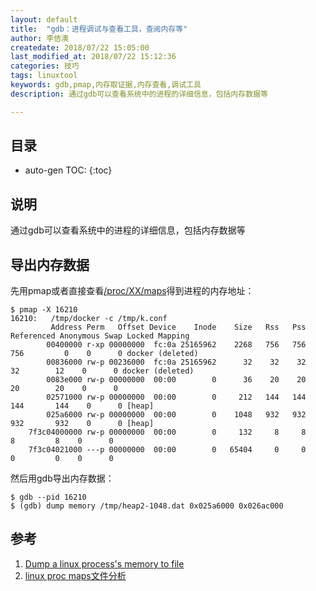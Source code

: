 ```yaml
---
layout: default
title:  "gdb：进程调试与查看工具，查阅内存等"
author: 李佶澳
createdate: 2018/07/22 15:05:00
last_modified_at: 2018/07/22 15:12:36
categories: 技巧
tags: linuxtool
keywords: gdb,pmap,内存取证据,内存查看,调试工具
description: 通过gdb可以查看系统中的进程的详细信息，包括内存数据等

---
```


## 目录
* auto-gen TOC:
{:toc}

## 说明

通过gdb可以查看系统中的进程的详细信息，包括内存数据等

## 导出内存数据

先用pmap或者直接查看[/proc/XX/maps][2]得到进程的内存地址：

	$ pmap -X 16210
	16210:   /tmp/docker -c /tmp/k.conf
			 Address Perm   Offset Device    Inode    Size   Rss   Pss Referenced Anonymous Swap Locked Mapping
			00400000 r-xp 00000000  fc:0a 25165962    2268   756   756        756         0    0      0 docker (deleted)
			00836000 rw-p 00236000  fc:0a 25165962      32    32    32         32        12    0      0 docker (deleted)
			0083e000 rw-p 00000000  00:00        0      36    20    20         20        20    0      0
			02571000 rw-p 00000000  00:00        0     212   144   144        144       144    0      0 [heap]
			025a6000 rw-p 00000000  00:00        0    1048   932   932        932       932    0      0 [heap]
		7f3c04000000 rw-p 00000000  00:00        0     132     8     8          8         8    0      0
		7f3c04021000 ---p 00000000  00:00        0   65404     0     0          0         0    0      0

然后用gdb导出内存数据：

	$ gdb --pid 16210
	$ (gdb) dump memory /tmp/heap2-1048.dat 0x025a6000 0x026ac000

## 参考

1. [Dump a linux process's memory to file][1]
2. [linux proc maps文件分析][2]

[1]: https://serverfault.com/questions/173999/dump-a-linux-processs-memory-to-file  "Dump a linux process's memory to file" 
[2]: https://blog.csdn.net/lijzheng/article/details/23618365 "linux proc maps文件分析"
